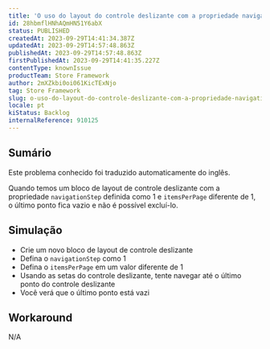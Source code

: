 ```yaml
---
title: 'O uso do layout do controle deslizante com a propriedade navigationStep em 1 faz com que os últimos pontos fiquem vazios'
id: 28hbmflHNhAQmHN51Y6abX
status: PUBLISHED
createdAt: 2023-09-29T14:41:34.387Z
updatedAt: 2023-09-29T14:57:48.863Z
publishedAt: 2023-09-29T14:57:48.863Z
firstPublishedAt: 2023-09-29T14:41:35.227Z
contentType: knownIssue
productTeam: Store Framework
author: 2mXZkbi0oi061KicTExNjo
tag: Store Framework
slug: o-uso-do-layout-do-controle-deslizante-com-a-propriedade-navigationstep-em-1-faz-com-que-os-ultimos-pontos-fiquem-vazios
locale: pt
kiStatus: Backlog
internalReference: 910125
---
```


## Sumário

<div class="alert alert-info">
  <p>Este problema conhecido foi traduzido automaticamente do inglês.</p>
</div>


Quando temos um bloco de layout de controle deslizante com a propriedade `navigationStep` definida como 1 e `itemsPerPage` diferente de 1, o último ponto fica vazio e não é possível excluí-lo.

## Simulação



- Crie um novo bloco de layout de controle deslizante
- Defina o `navigationStep` como 1
- Defina o `itemsPerPage` em um valor diferente de 1
- Usando as setas do controle deslizante, tente navegar até o último ponto do controle deslizante
- Você verá que o último ponto está vazi

## Workaround


N/A





